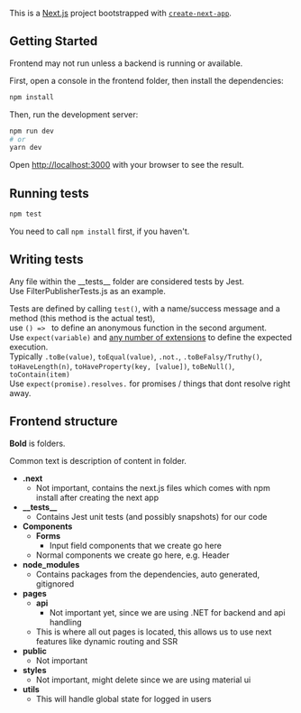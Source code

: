 This is a [Next.js](https://nextjs.org/) project bootstrapped with [`create-next-app`](https://github.com/vercel/next.js/tree/canary/packages/create-next-app).

## Getting Started

Frontend may not run unless a backend is running or available.

First, open a console in the frontend folder, then install the dependencies:

```bash
npm install
```

Then, run the development server:

```bash
npm run dev
# or
yarn dev
```

Open [http://localhost:3000](http://localhost:3000) with your browser to see the result.

## Running tests

```bash
npm test
```

You need to call `npm install` first, if you haven't.

## Writing tests

Any file within the \_\_tests\_\_ folder are considered tests by Jest.  
Use FilterPublisherTests.js as an example.

Tests are defined by calling `test()`, with a name/success message and a method (this method is the actual test),  
use `() => ` to define an anonymous function in the second argument.  
Use `expect(variable)` and [any number of extensions](https://jestjs.io/docs/en/expect) to define the expected execution.  
Typically `.toBe(value)`, `toEqual(value)`, `.not.`, `.toBeFalsy/Truthy()`, `toHaveLength(n)`, `toHaveProperty(key, [value])`, `toBeNull()`, `toContain(item)`  
Use `expect(promise).resolves.` for promises / things that dont resolve right away.

## Frontend structure

**Bold** is folders.

Common text is description of content in folder.

- **.next**
  - Not important, contains the next.js files which comes with npm install after creating the next app
- **\_\_tests\_\_**
  - Contains Jest unit tests (and possibly snapshots) for our code
- **Components**
  - **Forms**
    - Input field components that we create go here
  - Normal components we create go here, e.g. Header
- **node_modules**
  - Contains packages from the dependencies, auto generated, gitignored
- **pages**
  - **api**
    - Not important yet, since we are using .NET for backend and api handling
  - This is where all out pages is located, this allows us to use next features like dynamic routing and SSR
- **public**
  - Not important
- **styles**
  - Not important, might delete since we are using material ui
- **utils**
  - This will handle global state for logged in users
